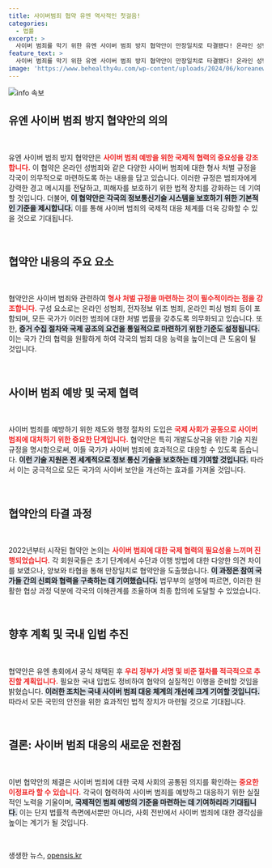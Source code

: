 ```yaml
---
title: 사이버범죄 협약 유엔 역사적인 첫걸음!
categories:
  - 법률
excerpt: >
  사이버 범죄를 막기 위한 유엔 사이버 범죄 방지 협약안이 만장일치로 타결됐다! 온라인 성범죄 및 해킹을 형사 처벌하도록 의무화된 이번 협약은 20년 만의 역사적인 성과. 클릭해 더 알아보세요!
feature_text: >
  사이버 범죄를 막기 위한 유엔 사이버 범죄 방지 협약안이 만장일치로 타결됐다! 온라인 성범죄 및 해킹을 형사 처벌하도록 의무화된 이번 협약은 20년 만의 역사적인 성과. 클릭해 더 알아보세요!
image: 'https://www.behealthy4u.com/wp-content/uploads/2024/06/koreanews.jpg'
---
```


<p><img src="https://www.behealthy4u.com/wp-content/uploads/2024/06/koreanews.jpg" alt="info 속보" /></p>

<h2 data-ke-size="size26">유엔 사이버 범죄 방지 협약안의 의의</h2>

<p data-ke-size="size16">&nbsp;</p>

<p>유엔 사이버 범죄 방지 협약안은 <b><span style="color: #ee2323;">사이버 범죄 예방을 위한 국제적 협력의 중요성을 강조합니다.</span></b> 이 협약은 온라인 성범죄와 같은 다양한 사이버 범죄에 대한 형사 처벌 규정을 각국이 의무적으로 마련하도록 하는 내용을 담고 있습니다. 이러한 규정은 범죄자에게 강력한 경고 메시지를 전달하고, 피해자를 보호하기 위한 법적 장치를 강화하는 데 기여할 것입니다. 더불어, <b><span style="background-color: #21538527;">이 협약안은 각국의 정보통신기술 시스템을 보호하기 위한 기본적인 기준을 제시합니다.</span></b> 이를 통해 사이버 범죄의 국제적 대응 체계를 더욱 강화할 수 있을 것으로 기대됩니다. </p>

<p data-ke-size="size16">&nbsp;</p>

<h2 data-ke-size="size26">협약안 내용의 주요 요소</h2>

<p data-ke-size="size16">&nbsp;</p>

<p>협약안은 사이버 범죄와 관련하여 <b><span style="color: #ee2323;">형사 처벌 규정을 마련하는 것이 필수적이라는 점을 강조합니다.</span></b> 구성 요소로는 온라인 성범죄, 전자정보 위조 범죄, 온라인 피싱 범죄 등이 포함되며, 모든 국가가 이러한 범죄에 대한 처벌 법률을 갖추도록 의무화되고 있습니다. 또한, <b><span style="background-color: #21538527;">증거 수집 절차와 국제 공조의 요건을 통일적으로 마련하기 위한 기준도 설정됩니다.</span></b> 이는 국가 간의 협력을 원활하게 하여 각국의 범죄 대응 능력을 높이는데 큰 도움이 될 것입니다.</p>

<p data-ke-size="size16">&nbsp;</p>

<h2 data-ke-size="size26">사이버 범죄 예방 및 국제 협력</h2>

<p data-ke-size="size16">&nbsp;</p>

<p>사이버 범죄를 예방하기 위한 제도와 행정 절차의 도입은 <b><span style="color: #ee2323;">국제 사회가 공동으로 사이버 범죄에 대처하기 위한 중요한 단계입니다.</span></b> 협약안은 특히 개발도상국을 위한 기술 지원 규정을 명시함으로써, 이들 국가가 사이버 범죄에 효과적으로 대응할 수 있도록 돕습니다. <b><span style="background-color: #21538527;">이런 기술 지원은 전 세계적으로 정보 통신 기술을 보호하는 데 기여할 것입니다.</span></b> 따라서 이는 궁극적으로 모든 국가의 사이버 보안을 개선하는 효과를 가져올 것입니다.</p>

<p data-ke-size="size16">&nbsp;</p>

<h2 data-ke-size="size26">협약안의 타결 과정</h2>

<p data-ke-size="size16">&nbsp;</p>

<p>2022년부터 시작된 협약안 논의는 <b><span style="color: #ee2323;">사이버 범죄에 대한 국제 협력의 필요성을 느끼며 진행되었습니다.</span></b> 각 회원국들은 초기 단계에서 수단과 이행 방법에 대한 다양한 의견 차이를 보였으나, 양보와 타협을 통해 만장일치로 협약안을 도출했습니다. <b><span style="background-color: #21538527;">이 과정은 참여 국가들 간의 신뢰와 협력을 구축하는 데 기여했습니다.</span></b> 법무부의 설명에 따르면, 이러한 원활한 협상 과정 덕분에 각국의 이해관계를 조율하며 최종 합의에 도달할 수 있었습니다.</p>

<p data-ke-size="size16">&nbsp;</p>

<h2 data-ke-size="size26">향후 계획 및 국내 입법 추진</h2>

<p data-ke-size="size16">&nbsp;</p>

<p>협약안은 유엔 총회에서 공식 채택된 후 <b><span style="color: #ee2323;">우리 정부가 서명 및 비준 절차를 적극적으로 추진할 계획입니다.</span></b> 필요한 국내 입법도 정비하여 협약의 실질적인 이행을 준비할 것임을 밝혔습니다. <b><span style="background-color: #21538527;">이러한 조치는 국내 사이버 범죄 대응 체계의 개선에 크게 기여할 것입니다.</span></b> 따라서 모든 국민의 안전을 위한 효과적인 법적 장치가 마련될 것으로 기대됩니다.</p>

<p data-ke-size="size16">&nbsp;</p>

<h2 data-ke-size="size26">결론: 사이버 범죄 대응의 새로운 전환점</h2>

<p data-ke-size="size16">&nbsp;</p>

<p>이번 협약안의 체결은 사이버 범죄에 대한 국제 사회의 공통된 의지를 확인하는 <b><span style="color: #ee2323;">중요한 이정표라 할 수 있습니다.</span></b> 각국이 협력하여 사이버 범죄를 예방하고 대응하기 위한 실질적인 노력을 기울이며, <b><span style="background-color: #21538527;">국제적인 범죄 예방의 기준을 마련하는 데 기여하리라 기대됩니다.</span></b> 이는 단지 법률적 측면에서뿐만 아니라, 사회 전반에서 사이버 범죄에 대한 경각심을 높이는 계기가 될 것입니다.</p>

<p data-ke-size="size16">&nbsp;</p>
생생한 뉴스, <a href="https://opensis.kr" rel="dofollow">opensis.kr</a>



